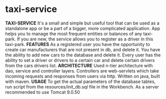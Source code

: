 # taxi-service

**TAXI-SERVICE**
It's a small and simple but useful tool that can be used as a standalone app or be a part of a bigger,
more complicated application. App helps you to manage the most frequent entities or balances of any taxi-park.
If you are new, the service allows you to register as a driver in this taxi-park.
**FEATURES**
As a registered user you have the opportunity to create car manufacturers that are not present in db,
and delete it. You have the ability to add new cars to the database and delete it.
Every user has the ability to set a driver or drivers to a certain car and delete certain
drivers from the cars drivers list.
**ARCHITECTURE**
Used n-tier architecture with dao, service and controller layers.
Controllers are web-servlets which take incoming requests and responses from users via http.
Written on java, built with maven.
**USAGE**
To get the actual parameters of the database tables, run script from the resources/init_db.sql
file in the Workbench. As a server recommended to use Tomcat 9.0.50
